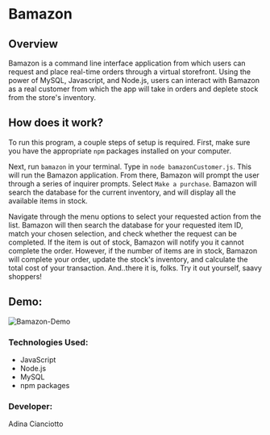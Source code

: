# Bamazon

## Overview 
Bamazon is a command line interface application from which users can request and place real-time orders through a virtual storefront. Using the power of MySQL, Javascript, and Node.js, users can interact with Bamazon as a real customer from which the app will take in orders and deplete stock from the store's inventory.

## How does it work?
To run this program, a couple steps of setup is required. First, make sure you have the appropriate `npm` packages installed on your computer.

Next, run  `bamazon` in your terminal. Type in `node bamazonCustomer.js`. This will run the Bamazon application. From there, Bamazon will prompt the user through a series of inquirer prompts. Select `Make a purchase`. Bamazon will search the database for the current inventory, and will display all the available items in stock. 

Navigate through the menu options to select your requested action from the list. Bamazon will then search the database for your requested item ID, match your chosen selection, and check whether the request can be completed. If the item is out of stock, Bamazon will notify you it cannot complete the order. However, if the number of items are in stock, Bamazon will complete your order, update the stock's inventory, and calculate the total cost of your transaction. And..there it is, folks. Try it out yourself, saavy shoppers!

## Demo:
![Bamazon-Demo](https://media.giphy.com/media/W55dMVu6qUidXWk1zg/giphy.gif)

### Technologies Used:
* JavaScript
* Node.js
* MySQL
* npm packages

### Developer:
Adina Cianciotto
